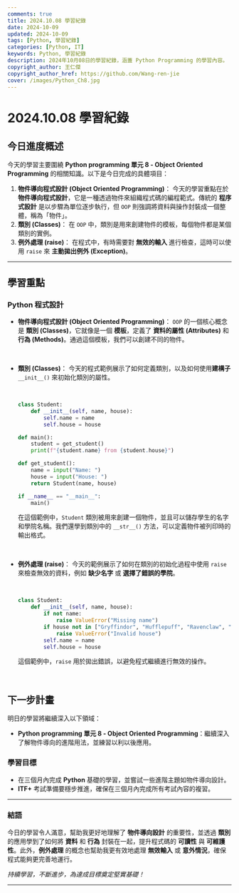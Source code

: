 ```yaml
---
comments: true
title: 2024.10.08 學習紀錄
date: 2024-10-09
updated: 2024-10-09
tags: [Python, 學習紀錄]
categories: [Python, IT]
keywords: Python, 學習紀錄
description: 2024年10月08日的學習紀錄，涵蓋 Python Programming 的學習內容。
copyright_author: 王仁傑
copyright_author_href: https://github.com/Wang-ren-jie
cover: /images/Python_Ch8.jpg
---
```


# 2024.10.08 學習紀錄

## 今日進度概述

今天的學習主要圍繞 **Python programming 單元 8 - Object Oriented Programming** 的相關知識。以下是今日完成的具體項目：

1. **物件導向程式設計 (Object Oriented Programming\)**： 今天的學習重點在於 **物件導向程式設計**，它是一種透過物件來組織程式碼的編程範式。傳統的 **程序式設計** 是以步驟為單位逐步執行，但 `OOP` 則強調將資料與操作封裝成一個整體，稱為「物件」。
2. **類別 (Classes\)**： 在 `OOP` 中，類別是用來創建物件的模板，每個物件都是某個類別的實例。
3. **例外處理 (raise\)**： 在程式中，有時需要對 **無效的輸入** 進行檢查，這時可以使用 `raise` 來 **主動拋出例外 (Exception\)**。

---

## 學習重點

### Python 程式設計

- **物件導向程式設計 (Object Oriented Programming\)**：
    `OOP` 的一個核心概念是 **類別 (Classes\)**，它就像是一個 **模板**，定義了 **資料的屬性 (Attributes\)** 和 **行為 (Methods\)**。通過這個模板，我們可以創建不同的物件。

    </br>


- **類別 (Classes\)**：
    今天的程式範例展示了如何定義類別，以及如何使用**建構子** `__init__()` 來初始化類別的屬性。

    </br>


    ```python
    class Student:
        def __init__(self, name, house):
            self.name = name
            self.house = house

    def main():
        student = get_student()
        print(f"{student.name} from {student.house}")

    def get_student():
        name = input("Name: ")
        house = input("House: ")
        return Student(name, house)

    if __name__ == "__main__":
        main()
    ```
    在這個範例中，`Student` 類別被用來創建一個物件，並且可以儲存學生的名字和學院名稱。我們還學到類別中的 `__str__()` 方法，可以定義物件被列印時的輸出格式。

</br>


- **例外處理 (raise\)**：
    今天的範例展示了如何在類別的初始化過程中使用 `raise` 來檢查無效的資料，例如 **缺少名字** 或 **選擇了錯誤的學院**。

    </br>


    ```python
    class Student:
        def __init__(self, name, house):
            if not name:
                raise ValueError("Missing name")
            if house not in ["Gryffindor", "Hufflepuff", "Ravenclaw", "Slytherin"]:
                raise ValueError("Invalid house")
            self.name = name
            self.house = house
    ```
    這個範例中，`raise` 用於拋出錯誤，以避免程式繼續進行無效的操作。

</br>


## 下一步計畫

明日的學習將繼續深入以下領域：

- **Python programming 單元 8 - Object Oriented Programming**：繼續深入了解物件導向的進階用法，並練習以利以後應用。

### 學習目標

- 在三個月內完成 **Python** 基礎的學習，並嘗試一些進階主題如物件導向設計。
- **ITF+** 考試準備要穩步推進，確保在三個月內完成所有考試內容的複習。

---

### 結語

今日的學習令人滿意，幫助我更好地理解了 **物件導向設計** 的重要性，並透過 **類別** 的應用學到了如何將 **資料** 和 **行為** 封裝在一起，提升程式碼的 **可讀性** 與 **可維護性**。此外，**例外處理** 的概念也幫助我更有效地處理 **無效輸入** 或 **意外情況**，確保程式能夠更完善地運行。


_持續學習，不斷進步，為達成目標奠定堅實基礎！_

---